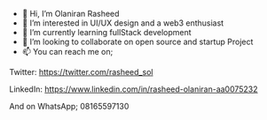 - 👋 Hi, I’m Olaniran Rasheed
- 👀 I’m interested in UI/UX design and a web3 enthusiast
- 🌱 I’m currently learning fullStack development
- 💞️ I’m looking to collaborate on open source and startup Project
- 📫 You can reach me on;

Twitter: https://twitter.com/rasheed_sol

LinkedIn: https://www.linkedin.com/in/rasheed-olaniran-aa0075232

And on WhatsApp; 08165597130

<!---
Alatharee21/Alatharee21 is a ✨ special ✨ repository because its `README.md` (this file) appears on your GitHub profile.
You can click the Preview link to take a look at your changes.
--->
